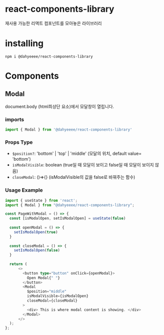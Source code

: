 # react-components-library
재사용 가능한 리액트 컴포넌트를 모아놓은 라이브러리

# installing
`npm i @dahyeeee/react-components-library`

# Components

## Modal
document.body (html최상단 요소)에서 모달창이 열립니다.

### imports
```typescript
import { Modal } from '@dahyeeee/react-components-library'
```

### Props Type
- `$position?`: 'bottom' | 'top' | 'middle' (모달의 위치, default value= 'bottom')
- `isModalVisible`: boolean (true일 때 모달이 보이고 false일 때 모달이 보이지 않음)
- `closeModal`: ()=>{} (isModalVisible의 값을 false로 바꿔주는 함수)

### Usage Example
```typescript
import { useState } from 'react';
import { Modal } from "@dahyeeee/react-components-library";

const PageWithModal = () => {
  const [isModalOpen, setIsModalOpen] = useState(false)
  
  const openModal = () => {
    setIsModalOpen(true)
  }
  
  const closeModal = () => {
    setIsModalOpen(false)
  }
  
  return (
      <>
        <button type="button" onClick={openModal}>
          Open Modal{" "}
        </button>
        <Modal
          $position="middle"
          isModalVisible={isModalOpen}
          closeModal={closeModal}
        >
          <div> This is where modal content is showing. </div>
        </Modal>
      </>
  );
};
```


